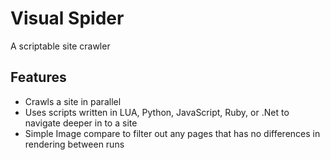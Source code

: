 # Visual Spider
A scriptable site crawler 

## Features

* Crawls a site in parallel
* Uses scripts written in LUA, Python, JavaScript, Ruby, or .Net to navigate deeper in to a site
* Simple Image compare to filter out any pages that has no differences in rendering between runs
